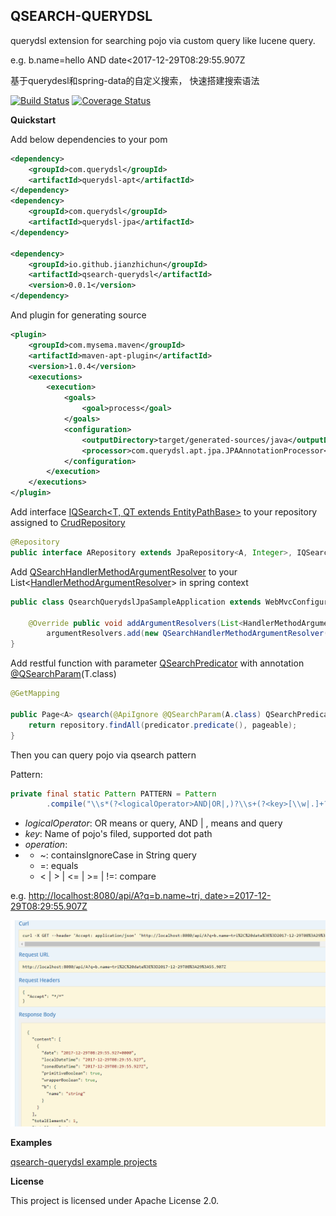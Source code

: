 ##  QSEARCH-QUERYDSL

querydsl extension for searching pojo via custom query like lucene query. 

e.g. b.name=hello AND date<2017-12-29T08:29:55.907Z

基于querydesl和spring-data的自定义搜索， 快速搭建搜索语法

[![Build Status](https://travis-ci.org/jianzhichun/qsearch-querydsl.svg?branch=master)](https://travis-ci.org/jianzhichun/qsearch-querydsl)
[![Coverage Status](https://coveralls.io/repos/github/jianzhichun/qsearch-querydsl/badge.svg?branch=master)](https://coveralls.io/github/jianzhichun/qsearch-querydsl?branch=master)


**Quickstart**

Add below dependencies to your pom
```xml
<dependency>
    <groupId>com.querydsl</groupId>
    <artifactId>querydsl-apt</artifactId>
</dependency>
<dependency>
    <groupId>com.querydsl</groupId>
    <artifactId>querydsl-jpa</artifactId>
</dependency>

<dependency>
    <groupId>io.github.jianzhichun</groupId>
    <artifactId>qsearch-querydsl</artifactId>
    <version>0.0.1</version>
</dependency>
```
And plugin for generating source
```xml
<plugin>
    <groupId>com.mysema.maven</groupId>
    <artifactId>maven-apt-plugin</artifactId>
    <version>1.0.4</version>
    <executions>
        <execution>
            <goals>
                <goal>process</goal>
            </goals>
            <configuration>
                <outputDirectory>target/generated-sources/java</outputDirectory>
                <processor>com.querydsl.apt.jpa.JPAAnnotationProcessor</processor>
            </configuration>
        </execution>
    </executions>
</plugin>
```
Add interface [IQSearch<T, QT extends EntityPathBase<T>>](/qsearch-querydsl/src/main/java/io/github/jianzhichun/querydsl/qsearch/IQSearch.java) to your repository assigned to [CrudRepository](https://github.com/spring-projects/spring-data-commons/blob/master/src/main/java/org/springframework/data/repository/CrudRepository.java)
```Java
@Repository 
public interface ARepository extends JpaRepository<A, Integer>, IQSearch<A, QA> {};
```
Add [QSearchHandlerMethodArgumentResolver](/qsearch-querydsl/src/main/java/io/github/jianzhichun/querydsl/qsearch/QSearchHandlerMethodArgumentResolver.java) to your List<[HandlerMethodArgumentResolver](https://github.com/spring-projects/spring-framework/blob/master/spring-web/src/main/java/org/springframework/web/method/support/HandlerMethodArgumentResolver.java)> in spring context
```Java
public class QsearchQuerydslJpaSampleApplication extends WebMvcConfigurerAdapter {

    @Override public void addArgumentResolvers(List<HandlerMethodArgumentResolver> argumentResolvers) {
        argumentResolvers.add(new QSearchHandlerMethodArgumentResolver());
}
```
Add restful function with parameter [QSearchPredicator](/qsearch-querydsl/src/main/java/io/github/jianzhichun/querydsl/qsearch/QSearchPredicator.java) with annotation [@QSearchParam](/qsearch-querydsl/src/main/java/io/github/jianzhichun/querydsl/qsearch/QSearchParam.java)(T.class)
```Java
@GetMapping

public Page<A> qsearch(@ApiIgnore @QSearchParam(A.class) QSearchPredicator predicator, Pageable pageable){
    return repository.findAll(predicator.predicate(), pageable);
}
```
Then you can query pojo via qsearch pattern

 Pattern: 
```Java
private final static Pattern PATTERN = Pattern
        .compile("\\s*(?<logicalOperator>AND|OR|,)?\\s+(?<key>[\\w|.]+?)(?<operation>~|=|<|>|<=|>=|!=)(?<value>[^=|^>|^<|^!|^~|^,|^\\s]+)");
```

* *logicalOperator*: OR means or query, AND | , means and query
* *key*: Name of pojo's filed, supported dot path 
* *operation*: 
*   * ~: containsIgnoreCase in String query
    * =: equals
    * < | > | <= | >= | !=: compare

e.g. [http://localhost:8080/api/A?q=b.name~tri, date>=2017-12-29T08:29:55.907Z]()

![qsearch-jpa-q](/samples/jpa-sample/images/qsearch-jpa-q.png)

**Examples**

[qsearch-querydsl example projects](/samples)

**License**

This project is licensed under Apache License 2.0.